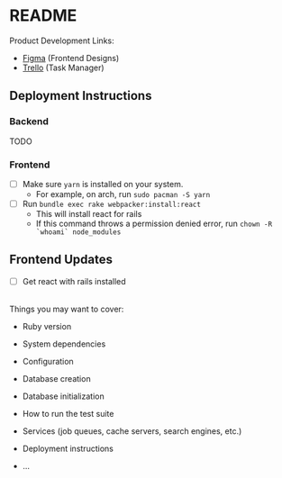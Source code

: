# README

Product Development Links:
* [Figma](https://www.figma.com/file/wYseLl4dGhBDW8K4wTWGgj/Final-Project?node-id=0%3A1) (Frontend Designs)
* [Trello](https://trello.com/b/HlyjlkJc) (Task Manager)

## Deployment Instructions
### Backend
TODO

### Frontend
 - [ ] Make sure `yarn` is installed on your system.
    - For example, on arch, run `sudo pacman -S yarn`
 - [ ] Run `bundle exec rake webpacker:install:react`
    - This will install react for rails
    - If this command throws a permission denied error, run ``chown -R `whoami` node_modules``

## Frontend Updates
 - [ ] Get react with rails installed

<br>
Things you may want to cover:

* Ruby version

* System dependencies

* Configuration

* Database creation

* Database initialization

* How to run the test suite

* Services (job queues, cache servers, search engines, etc.)

* Deployment instructions

* ...

